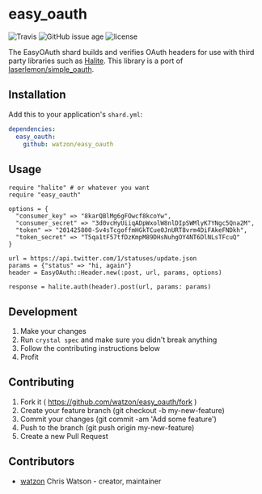 # easy_oauth

![Travis](https://img.shields.io/travis/watzon/easy_oauth)  ![GitHub issue age](https://img.shields.io/github/issues/detail/age/badges/shields/979.svg) ![license](https://img.shields.io/github/license/mashape/apistatus.svg)

The EasyOAuth shard builds and verifies OAuth headers for use with third party libraries such as [Halite](https://github.com/icyleaf/halite). This library is a port of [laserlemon/simple_oauth](https://github.com/laserlemon/simple_oauth).

## Installation

Add this to your application's `shard.yml`:

```yaml
dependencies:
  easy_oauth:
    github: watzon/easy_oauth
```

## Usage

```crystal
require "halite" # or whatever you want
require "easy_oauth"

options = {
  "consumer_key" => "8karQBlMg6gFOwcf8kcoYw",
  "consumer_secret" => "3d0vcHyUiiqADpWxolW8nlDIpSWMlyK7YNgc5Qna2M",
  "token" => "201425800-Sv4sTcgoffmHGkTCue0JnURT8vrm4DiFAkeFNDkh",
  "token_secret" => "T5qa1tF57tfDzKmpM89DHsNuhgOY4NT6DlNLsTFcuQ"
}

url = https://api.twitter.com/1/statuses/update.json
params = {"status" => "hi, again"}
header = EasyOAuth::Header.new(:post, url, params, options)

response = halite.auth(header).post(url, params: params)
```

## Development

1. Make your changes
2. Run `crystal spec` and make sure you didn't break anything
3. Follow the contributing instructions below
4. Profit

## Contributing

1. Fork it ( https://github.com/watzon/easy_oauth/fork )
2. Create your feature branch (git checkout -b my-new-feature)
3. Commit your changes (git commit -am 'Add some feature')
4. Push to the branch (git push origin my-new-feature)
5. Create a new Pull Request

## Contributors

- [watzon](https://github.com/watzon) Chris Watson - creator, maintainer
